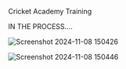 Cricket Academy Training

IN THE PROCESS....

![Screenshot 2024-11-08 150426](https://github.com/user-attachments/assets/d6b8ff7b-a12e-43d1-a7e7-9be42e1e42af)


![Screenshot 2024-11-08 150446](https://github.com/user-attachments/assets/1d1bef47-57c1-4580-8647-4c4897303019)
